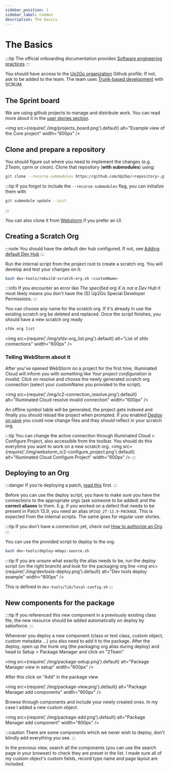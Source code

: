 ```yaml
---
sidebar_position: 1
sidebar_label: Common
description: The basics
---
```


# The Basics

:::tip
The official onboarding documentation provides [Software engineering practices](https://sites.google.com/up2go.com/up2go-devson-boarding/software-engineering-practices)
:::

You should have access to the [Up2Go organization](https://github.com/Up2Go) Github profile. If not, ask to be added to the team. The team uses [Trunk-based development](https://www.atlassian.com/continuous-delivery/continuous-integration/trunk-based-development) with SCRUM.

## The Sprint board

We are using github projects to manage and distribute work. You can read more about it in the [user stories section](/contributing-code/user-stories).

<img
src={require('./img/projects_board.png').default}
alt="Example view of the Core project"
width="600px"
/>


## Clone and prepare a repository

You should figure out where you need to implement the changes (e.g. _2Team_, _cprm_ or _clean_). Clone that repository (**with submodules**) using:

```bash
git clone --recurse-submodules https://github.com/Up2Go/<repository>.git
```

:::tip
If you forgot to include the `--recurse-submodules` flag, you can initialize them with

```bash
git submodule update --init
```

:::

You can also clone it from [Webstorm](/environment/webstorm#github) if you prefer an UI.

## Creating a Scratch Org

:::note
You should have the default dev hub configured. If not, see [Adding default Dev Hub](/environment/sf#adding-default-dev-hub)
:::

Run the internal script from the project root to create a scratch org. You will develop and test your changes on it:

```bash
bash dev-tools/rebuild-scratch-org.sh <customName>
```

:::info
If you encounter an error like _The specified org X is not a Dev Hub_ it most likely means you don't have the (S) Up2Go Special Developer Permissions.
:::

You can choose any name for the scratch org. If it's already in use the existing scratch org be deleted and replaced. Once the script finishes, you should have a new scratch org ready

```bash
sfdx org list
```

<img
src={require('./img/sfdx-org_list.png').default}
alt="List of sfdx connections"
width="600px"
/>

### Telling WebStorm about it

After you've opened WebStorm on a project for the first time, Illuminated Cloud will inform you with something like _Your project configuration is invalid_. Click on resolve and choose the newly generated scratch org connection (select your _customName_ you provided to the script).

<img
src={require('./img/ic2-connection_resolve.png').default}
alt="Illuminated Cloud resolve invalid connection"
width="600px"
/>

An offline symbol table will be generated, the project gets indexed and finally you should reload the project when prompted. If you enabled [Deploy on save](http://localhost:3000/environment/webstorm#illuminatedcloud) you could now change files and they _should_ reflect in your scratch org.

:::tip
You can change the active connection through Illuminated Cloud > Configure Project, also accessible from the toolbar. You should do this everytime you want to work on a new scratch org.
<img
src={require('./img/webstorm_ic2-configure_project.png').default}
alt="Illuminated Cloud Configure Project"
width="600px"
/>
:::

## Deploying to an Org

:::danger
If you're deploying a patch, [read this](/contributing-code/user-stories#working-on-defects) first.
:::

Before you can use the deploy script, you have to make sure you have the connections to the appropriate orgs (ask someone to be added) and the **correct aliases** to them. E.g. if you worked on a defect that needs to be present in Patch 13.9, you need an alias `UP2GO_2T-13.9-PACKAGE`. This is expected from the internal scripts. The same goes for regular user stories.

:::tip
If you don't have a connection yet, check out [How to authorize an Org](/environment/sf#authorizing-an-org).
:::

You can use the provided script to deploy to the org:

```bash
bash dev-tools/deploy-mdapi-source.sh
```

:::tip
If you are unsure what exactly the alias needs to be, run the deploy script (on the right branch) and look for the packaging org line
<img
src={require('./img/devtools-deploy.png').default}
alt="Dev tools deploy example"
width="600px"
/>

This is defined in `dev-tools/lib/local-config.sh`
:::

## New components for the package

:::tip
If you referenced this new component in a previously existing class file, the new resource should be added automatically on deploy by salesforce.
:::

Whenever you deploy a new component (class or test class, custom object, custom metadata ...) you also need to add it to the package. After the deploy, open up the trunk org (the packaging org alias during deploy) and head to Setup > Package Manager and click on "2Team"

<img
src={require('./img/package-setup.png').default}
alt="Package Manager view in setup"
width="600px"
/>

After this click on "Add" in the package view

<img
src={require('./img/package-view.png').default}
alt="Package Manager add components"
width="600px"
/>

Browse through components and include your newly created ones. In my case I added a new custom object.

<img
src={require('./img/package-add.png').default}
alt="Package Manager add component"
width="600px"
/>

:::caution
There are some components which we never wish to deploy, don't blindly add everything you see.
:::

In the previous view, search all the components (you can use the search page in your browser) to check they are preset in the list. I made sure all of my custom object's custom fields, record type name and page layout are included.
